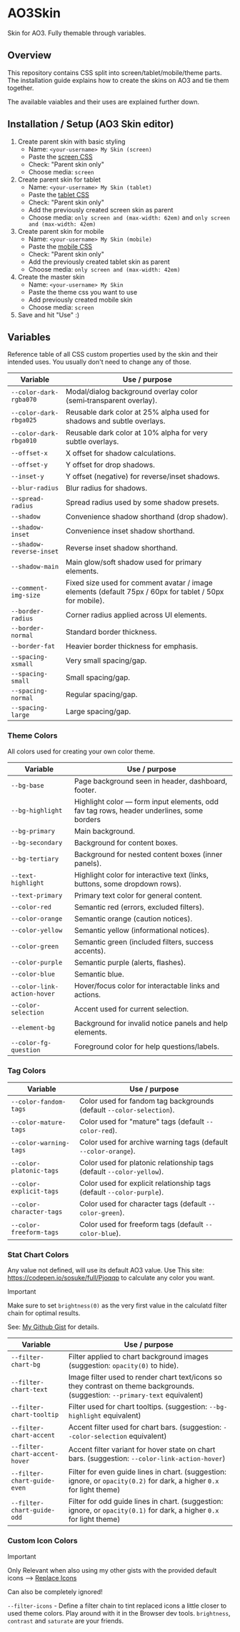 # AO3Skin

Skin for AO3. Fully themable through variables.

## Overview

This repository contains CSS split into screen/tablet/mobile/theme parts. The installation guide explains how to create the skins on AO3 and tie them together.

The available vaiables and their uses are explained further down.

## Installation / Setup (AO3 Skin editor)

1. Create parent skin with basic styling
   - Name: `<your-username> My Skin (screen)`
   - Paste the [screen CSS](AO3Skin-screen.css)
   - Check: "Parent skin only"
   - Choose media: `screen`
2. Create parent skin for tablet
   - Name: `<your-username> My Skin (tablet)`
   - Paste the [tablet CSS](AO3Skin-tablet.css)
   - Check: "Parent skin only"
   - Add the previously created screen skin as parent
   - Choose media: `only screen and (max-width: 62em)` and `only screen and (max-width: 42em)`
3. Create parent skin for mobile
   - Name: `<your-username> My Skin (mobile)`
   - Paste the [mobile CSS](AO3Skin-mobile.css)
   - Check: "Parent skin only"
   - Add the previously created tablet skin as parent
   - Choose media: `only screen and (max-width: 42em)`
4. Create the master skin
   - Name: `<your-username> My Skin`
   - Paste the theme css you want to use
   - Add previously created mobile skin
   - Choose media: `screen`
5. Save and hit "Use" :)

## Variables

Reference table of all CSS custom properties used by the skin and their intended uses. You usually don't need to change any of those.

| Variable                 | Use / purpose                                                                                           |
| ------------------------ | ------------------------------------------------------------------------------------------------------- |
| `--color-dark-rgba070`   | Modal/dialog background overlay color (semi‑transparent overlay).                                       |
| `--color-dark-rbga025`   | Reusable dark color at 25% alpha used for shadows and subtle overlays.                                  |
| `--color-dark-rbga010`   | Reusable dark color at 10% alpha for very subtle overlays.                                              |
| `--offset-x`             | X offset for shadow calculations.                                                                       |
| `--offset-y`             | Y offset for drop shadows.                                                                              |
| `--inset-y`              | Y offset (negative) for reverse/inset shadows.                                                          |
| `--blur-radius`          | Blur radius for shadows.                                                                                |
| `--spread-radius`        | Spread radius used by some shadow presets.                                                              |
| `--shadow`               | Convenience shadow shorthand (drop shadow).                                                             |
| `--shadow-inset`         | Convenience inset shadow shorthand.                                                                     |
| `--shadow-reverse-inset` | Reverse inset shadow shorthand.                                                                         |
| `--shadow-main`          | Main glow/soft shadow used for primary elements.                                                        |
| `--comment-img-size`     | Fixed size used for comment avatar / image elements (default 75px / 60px for tablet / 50px for mobile). |
| `--border-radius`        | Corner radius applied across UI elements.                                                               |
| `--border-normal`        | Standard border thickness.                                                                              |
| `--border-fat`           | Heavier border thickness for emphasis.                                                                  |
| `--spacing-xsmall`       | Very small spacing/gap.                                                                                 |
| `--spacing-small`        | Small spacing/gap.                                                                                      |
| `--spacing-normal`       | Regular spacing/gap.                                                                                    |
| `--spacing-large`        | Large spacing/gap.                                                                                      |

### Theme Colors

All colors used for creating your own color theme.

| Variable                    | Use / purpose                                                                            |
| --------------------------- | ---------------------------------------------------------------------------------------- |
| `--bg-base`                 | Page background seen in header, dashboard, footer.                                       |
| `--bg-highlight`            | Highlight color — form input elements, odd fav tag rows, header underlines, some borders |
| `--bg-primary`              | Main background.                                                                         |
| `--bg-secondary`            | Background for content boxes.                                                            |
| `--bg-tertiary`             | Background for nested content boxes (inner panels).                                      |
| `--text-highlight`          | Highlight color for interactive text (links, buttons, some dropdown rows).               |
| `--text-primary`            | Primary text color for general content.                                                  |
| `--color-red`               | Semantic red (errors, excluded filters).                                                 |
| `--color-orange`            | Semantic orange (caution notices).                                                       |
| `--color-yellow`            | Semantic yellow (informational notices).                                                 |
| `--color-green`             | Semantic green (included filters, success accents).                                      |
| `--color-purple`            | Semantic purple (alerts, flashes).                                                       |
| `--color-blue`              | Semantic blue.                                                                           |
| `--color-link-action-hover` | Hover/focus color for interactable links and actions.                                    |
| `--color-selection`         | Accent used for current selection.                                                       |
| `--element-bg`              | Background for invalid notice panels and help elements.                                  |
| `--color-fg-question`       | Foreground color for help questions/labels.                                              |

### Tag Colors

| Variable                 | Use / purpose                                                         |
| ------------------------ | --------------------------------------------------------------------- |
| `--color-fandom-tags`    | Color used for fandom tag backgrounds (default `--color-selection`).  |
| `--color-mature-tags`    | Color used for "mature" tags (default `--color-red`).                 |
| `--color-warning-tags`   | Color used for archive warning tags (default `--color-orange`).       |
| `--color-platonic-tags`  | Color used for platonic relationship tags (default `--color-yellow`). |
| `--color-explicit-tags`  | Color used for explicit relationship tags (default `--color-purple`). |
| `--color-character-tags` | Color used for character tags (default `--color-green`).              |
| `--color-freeform-tags`  | Color used for freeform tags (default `--color-blue`).                |

### Stat Chart Colors

Any value not defined, will use its default AO3 value. Use This site: https://codepen.io/sosuke/full/Pjoqqp to calculate any color you want.

> [!IMPORTANT]
> Make sure to set `brightness(0)` as the very first value in the calculatd filter chain for optimal results.

See: [My Github Gist](https://gist.github.com/genusslicht/9910dfeb496f20dacac42945b9b17ff7) for details.

| Variable                      | Use / purpose                                                                                                                 |
| ----------------------------- | ----------------------------------------------------------------------------------------------------------------------------- |
| `--filter-chart-bg`           | Filter applied to chart background images (suggestion: `opacity(0)` to hide).                                                 |
| `--filter-chart-text`         | Image filter used to render chart text/icons so they contrast on theme backgrounds. (suggestion: `--primary-text` equivalent) |
| `--filter-chart-tooltip`      | Filter used for chart tooltips. (suggestion: `--bg-highlight` equivalent)                                                     |
| `--filter-chart-accent`       | Accent filter used for chart bars. (suggestion: `--color-selection` equivalent)                                               |
| `--filter-chart-accent-hover` | Accent filter variant for hover state on chart bars. (suggestion: `--color-link-action-hover`)                                |
| `--filter-chart-guide-even`   | Filter for even guide lines in chart. (suggestion: ignore, or `opacity(0.2)` for dark, a higher `0.x` for light theme)        |
| `--filter-chart-guide-odd`    | Filter for odd guide lines in chart. (suggestion: ignore, or `opacity(0.1)` for dark, a higher `0.x` for light theme)         |

### Custom Icon Colors

> [!IMPORTANT]
> Only Relevant when also using my other gists with the provided default icons --> [Replace Icons](https://gist.github.com/genusslicht/10a829e20868ce7bc1a0bdc7984ee714)
>
> Can also be completely ignored!

`--filter-icons` - Define a filter chain to tint replaced icons a little closer to used theme colors. Play around with it in the Browser dev tools. `brightness`, `contrast` and `saturate` are your friends.

